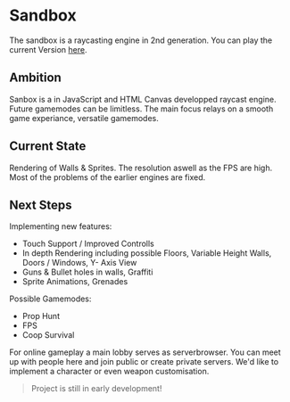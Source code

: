 # Sandbox
The sandbox is a raycasting engine in 2nd generation.
You can play the current Version [here](https://nichtgian.github.io/ray/).

## Ambition
Sanbox is a in JavaScript and HTML Canvas developped raycast engine.
Future gamemodes can be limitless. The main focus relays on a smooth game experiance,
versatile gamemodes. 

## Current State
Rendering of Walls & Sprites. The resolution aswell as the FPS are high.
Most of the problems of the earlier engines are fixed.

## Next Steps
Implementing new features: 

- Touch Support / Improved Controlls
- In depth Rendering including possible Floors, Variable Height Walls, Doors / Windows, Y- Axis View
- Guns & Bullet holes in walls, Graffiti
- Sprite Animations, Grenades

Possible Gamemodes:

- Prop Hunt
- FPS
- Coop Survival

For online gameplay a main lobby serves as serverbrowser. You can meet up with people here and join
public or create private servers. We'd like to implement a character or even weapon customisation. 

> Project is still in early development!